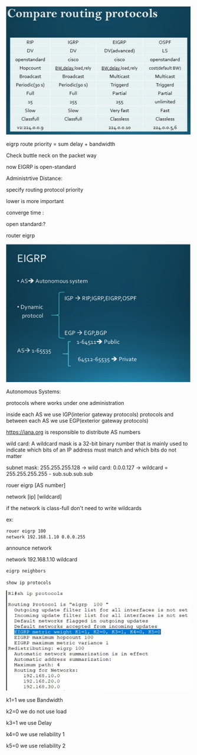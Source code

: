 
<a href="link"><img src="https://github.com/amin-amani/CCNA/blob/main/Session3/routings.PNG" alt="CCNA ||" width="500"/></a>

eigrp route priority = sum delay + bandwidth

Check buttle neck on the packet way

now EIGRP is open-standard



Administrtive Distance:

specify routing protocol priority



lower is more important


converge time :

open standard:?

router eigrp <as number>

<a href="link"><img src="https://github.com/amin-amani/CCNA/blob/main/Session3/eigrp-protocols.PNG" alt="CCNA ||" width="500"/></a>

Autonomous Systems:

protocols where works under one administration

inside each AS we use IGP(interior gateway protocols) protocols and between each AS we use EGP(exterior gateway protocols)

https://iana.org is responsible to distribute AS numbers

wild card: A wildcard mask is a 32-bit binary number that is mainly used to indicate which bits of an IP address must match and which bits do not matter

subnet mask:  255.255.255.128 -> wild card: 0.0.0.127 -> wildcard = 255.255.255.255 - sub.sub.sub.sub 

rouer eigrp [AS number]

network [ip] [wildcard]

if the network is class-full don't need to write wildcards


ex:

```
rouer eigrp 100
network 192.168.1.10 0.0.0.255

```
announce network 

network 192.168.1.10 wildcard


```
eigrp neighbors

show ip protocols

```
<a href="link"><img src="https://github.com/amin-amani/CCNA/blob/main/Session3/eigrp%20metric.PNG" alt="CCNA ||" width="500"/></a>

k1=1 we use Bandwidth 

k2=0 we do not use load

k3=1 we use Delay 

k4=0 we use reliability 1

k5=0 we use reliability 2




